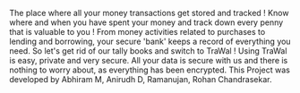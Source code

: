 The place where all your money transactions get stored and tracked !
Know where and when you have spent your money and track down every penny that is valuable to you !
From money activities related to purchases to lending and borrowing, your secure 'bank' keeps a record of everything you need. So let's get rid of our tally books and switch to TraWal !
Using TraWal is easy, private and very secure. All your data is secure with us and there is nothing to worry about, as everything has been encrypted.
This Project was developed by Abhiram M, Anirudh D, Ramanujan, Rohan Chandrasekar.
